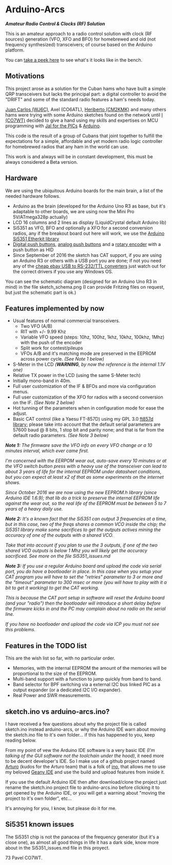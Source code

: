 
# Arduino-Arcs #

_**Amateur Radio Control & Clocks (RF) Solution**_

This is an amateur approach to a radio control solution with clock (RF sources) generation (VFO, XFO and BFO) for homebrewed and old (not frequency synthesized) transceivers; of course based on the Arduino platform.

You can [take a peek here](http://www.qrz.com/db/wj6c) to see what's it looks like in the bench.

## Motivations ##

This project arose as a solution for the Cuban hams who have built a simple QRP transceivers but lacks the principal part: a digital controller to avoid the "DRIFT" and some of the standard radio features a ham's needs today.

[Juan Carlos (WJ6C)](http://www.qrz.com/db/wj6c), Axel (CO6ATL), [Heriberto (CM2KMK)](http://www.qrz.com/db/wj6c) and many others hams were trying with some Arduino sketches found on the network until [I (CO7WT)](http://www.qrz.com/db/co7wt) decided to give a hand using my skills and expertises on MCU programming with [Jal for the PICs](http://www.justanotherlanguage.com) & [Arduino](http://www.arduino.cc).

This code is the result of a group of Cubans that joint together to fulfill the expectations for a simple, affordable and yet modern radio logic controller for homebrewed radios that any ham in the world can use.

This work is and always will be in constant development, this must be always considered a Beta version.

## Hardware ##

We are using the ubiquitous Arduino boards for the main brain, a list of the needed hardware follows.

- Arduino as the brain (developed for the Arduino Uno R3 as base, but it's adaptable to other boards, we are using now the Mini Pro 5V/ATmega328p actually)
- LCD 16 columns and 2 lines as display (LiquidCrystal default Arduino lib)
- Si5351 as VFO, BFO and optionally a XFO for a second conversion radios, any if the breakout board out here will work, we use the [Arduino Si5351 Etherkit library](https://github.com/etherkit/Si5351Arduino)
- [Digital push buttons](https://github.com/thomasfredericks/Bounce2/), [analog push buttons](https://github.com/pavelmc/BMUx/) and a [rotary encoder](https://github.com/mathertel/RotaryEncoder) with a push button as HID
- Since September of 2016 the sketch has CAT support, if you are using an Arduino R3 or others with a USB port you are done; if not you need any of the [cheap ebay USB to RS-232/TTL converters](http://www.google.com/q=cp-2021+USB+serial+ttl+converter) just watch out for the correct drivers if you use any Windows OS.

You can see the schematic diagram (designed for an Arduino Uno R3 in mind) in the file sketch_schema.png (I can provide Fritzing files on request, but just the schematic part is ok.)

## Features implemented by now ##

- Usual features of normal commercial transceivers.
    - Two VFO (A/B)
    - RIT with +/- 9.99 Khz
    - Variable VFO speed (steps: 10hz, 100hz, 1khz, 10khz, 100khz, 1Mhz) with the push of the encoder
    - Split work for contest/pileups
    - VFOs A/B and it's matching mode are preserved in the EEPROM across power cycle. _(See Note 1 below)_
- S-Meter in the LCD _(**WARNING**, by now the reference is the internal 1.1V one)_
- Relative TX power in the LCD (using the same S-Meter tech)
- Initially mono-band in 40m.
- Full user customization of the IF & BFOs and more via configuration menus.
- Full user customization of the XFO for radios with a second conversion on the IF. _(See Note 2 below)_
- Hot tunning of the parameters when in configuration mode for ease the adjust.
- Basic CAT control (like a Yaesu FT-857D) using my GPL 3.0 [ft857d library](https://github.com/pavelmc/ft857d); please take into account that the default serial parameters are 57600 baud @ 8 bits, 1 stop bit and parity none; and that is far from the default radio parameters. _(See Note 3 below)_

_**Note 1:** The firmware save the VFO info on every VFO change or a 10 minutes interval, which ever came first._

_I'm concerned with the EERPOM wear out, auto-save every 10 minutes or at the VFO switch button press with a heavy use of the transceiver can lead to about 3 years of life for the internal EEPROM under datasheet conditions, but you can expect at least x2 of that as some experiments on the internet shows._

_Since October 2016 we are now using the new EEPROM.h library (since Arduino IDE 1.6.9); that lib do a trick to preserve the internal EEPROM life against the wear out, so the real life of the EEPROM must be between 5 to 7 years of a heavy daily use._

_**Note 2:** It's a known fact that the Si5351 can output 3 frequencies at a time, but in this case, two of the freqs shares a common VCO inside the chip; the Si5351 library make some sacrifices to get the outputs actives mining the accuracy of one of the outputs with a shared VCO._

_Take that into account if you plan to use the 3 outputs, if one of the two shared VCO outputs is below 1 Mhz you will likely get the accuracy sacrificed. See more on the file Si5351_issues.md_

_**Note 3:** If you use a regular Arduino board and upload the code via serial port, you do have a bootloader in place. In this case when you setup your CAT program you will have to set the "retries" parameter to 3 or more and the "timeout" parameter to 300 msec or more (you will have to play with it a bit to get it working) to get the CAT working._

_This is because the CAT port setup in software will reset the Arduino board (and your "radio") then the bootloader will introduce a short delay before the firmware kicks in and the PC may complain about no radio on the serial line._

_If you have no bootloader and upload the code via ICP you must not see this problems._

## Features in the TODO list ##

This are the wish list so far, with no particular order.

- Memories, with the internal EEPROM the amount of the memories will be proportional to the size of the EEPROM.
- Multi-band support with a function to jump quickly from band to band.
- Band selector for BPF switching via a external I2C bus linked PIC as a output expander (or a dedicated I2C I/O expander).
- Real Power and SWR measurements.

## sketch.ino vs arduino-arcs.ino? ##

I have received a few questions about why the project file is called sketch.ino instead arduino-arcs, or why the Arduino IDE warn about moving the sketch.ino file to it's own folder... if this has happened to you, keep reading below.

From my point of vew the Arduino IDE software is a very basic IDE _(I'm talking of the GUI software not the toolchain under the hood)_, it need more to be decent developer's IDE. So I make use of a github project named [Arturo](https://github.com/scottdarch/Arturo/) (kudos for the Arturo team) that is a folk of [ino](https://github.com/amperka/ino), that allows me to use my beloved [Geany IDE](http://www.geany.org) and use the build and upload features from inside it.

If you use the default Arduino IDE then after download/clone the project just rename the sketch.ino project file to arduino-arcs.ino before clicking it to get opened by the Arduino IDE, or you will get a warning about "moving the project to it's own folder", etc...

It's annoying for you, I know, but please do it for me.

## Si5351 known issues ##

The Si5351 chip is not the panacea of the frequency generator (but it's a close one), as almost all good things in life it has a dark side, know more about in the Si5351_issues.md file in this proyect.

73 Pavel CO7WT.
